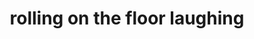 ---
layout: smileys&emotion
title: rolling on the floor laughing
emoji: rolling_on_the_floor_laughing
permalink: 🤣.html
---
